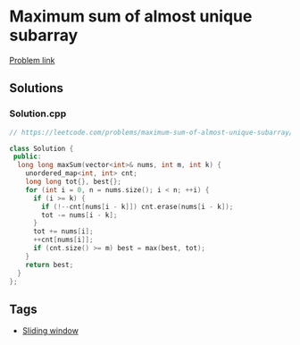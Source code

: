 # Maximum sum of almost unique subarray

[Problem link](https://leetcode.com/problems/maximum-sum-of-almost-unique-subarray/)

## Solutions


### Solution.cpp
```cpp
// https://leetcode.com/problems/maximum-sum-of-almost-unique-subarray/

class Solution {
 public:
  long long maxSum(vector<int>& nums, int m, int k) {
    unordered_map<int, int> cnt;
    long long tot{}, best{};
    for (int i = 0, n = nums.size(); i < n; ++i) {
      if (i >= k) {
        if (!--cnt[nums[i - k]]) cnt.erase(nums[i - k]);
        tot -= nums[i - k];
      }
      tot += nums[i];
      ++cnt[nums[i]];
      if (cnt.size() >= m) best = max(best, tot);
    }
    return best;
  }
};
```
## Tags

* [Sliding window](/README.md#Sliding_window)
